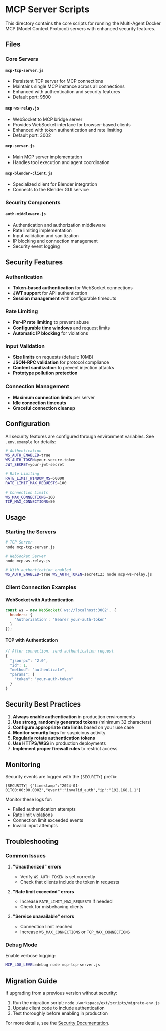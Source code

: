 # MCP Server Scripts

This directory contains the core scripts for running the Multi-Agent Docker MCP (Model Context Protocol) servers with enhanced security features.

## Files

### Core Servers

#### `mcp-tcp-server.js`
- Persistent TCP server for MCP connections
- Maintains single MCP instance across all connections
- Enhanced with authentication and security features
- Default port: 9500

#### `mcp-ws-relay.js`
- WebSocket to MCP bridge server
- Provides WebSocket interface for browser-based clients
- Enhanced with token authentication and rate limiting
- Default port: 3002

#### `mcp-server.js`
- Main MCP server implementation
- Handles tool execution and agent coordination

#### `mcp-blender-client.js`
- Specialized client for Blender integration
- Connects to the Blender GUI service

### Security Components

#### `auth-middleware.js`
- Authentication and authorization middleware
- Rate limiting implementation
- Input validation and sanitization
- IP blocking and connection management
- Security event logging

## Security Features

### Authentication
- **Token-based authentication** for WebSocket connections
- **JWT support** for API authentication
- **Session management** with configurable timeouts

### Rate Limiting
- **Per-IP rate limiting** to prevent abuse
- **Configurable time windows** and request limits
- **Automatic IP blocking** for violations

### Input Validation
- **Size limits** on requests (default: 10MB)
- **JSON-RPC validation** for protocol compliance
- **Content sanitization** to prevent injection attacks
- **Prototype pollution protection**

### Connection Management
- **Maximum connection limits** per server
- **Idle connection timeouts**
- **Graceful connection cleanup**

## Configuration

All security features are configured through environment variables. See `.env.example` for details:

```bash
# Authentication
WS_AUTH_ENABLED=true
WS_AUTH_TOKEN=your-secure-token
JWT_SECRET=your-jwt-secret

# Rate Limiting
RATE_LIMIT_WINDOW_MS=60000
RATE_LIMIT_MAX_REQUESTS=100

# Connection Limits
WS_MAX_CONNECTIONS=100
TCP_MAX_CONNECTIONS=50
```

## Usage

### Starting the Servers

```bash
# TCP Server
node mcp-tcp-server.js

# WebSocket Server
node mcp-ws-relay.js

# With authentication enabled
WS_AUTH_ENABLED=true WS_AUTH_TOKEN=secret123 node mcp-ws-relay.js
```

### Client Connection Examples

#### WebSocket with Authentication
```javascript
const ws = new WebSocket('ws://localhost:3002', {
  headers: {
    'Authorization': 'Bearer your-auth-token'
  }
});
```

#### TCP with Authentication
```javascript
// After connection, send authentication request
{
  "jsonrpc": "2.0",
  "id": 1,
  "method": "authenticate",
  "params": {
    "token": "your-auth-token"
  }
}
```

## Security Best Practices

1. **Always enable authentication** in production environments
2. **Use strong, randomly generated tokens** (minimum 32 characters)
3. **Configure appropriate rate limits** based on your use case
4. **Monitor security logs** for suspicious activity
5. **Regularly rotate authentication tokens**
6. **Use HTTPS/WSS** in production deployments
7. **Implement proper firewall rules** to restrict access

## Monitoring

Security events are logged with the `[SECURITY]` prefix:
```
[SECURITY] {"timestamp":"2024-01-01T00:00:00.000Z","event":"invalid_auth","ip":"192.168.1.1"}
```

Monitor these logs for:
- Failed authentication attempts
- Rate limit violations
- Connection limit exceeded events
- Invalid input attempts

## Troubleshooting

### Common Issues

1. **"Unauthorized" errors**
   - Verify `WS_AUTH_TOKEN` is set correctly
   - Check that clients include the token in requests

2. **"Rate limit exceeded" errors**
   - Increase `RATE_LIMIT_MAX_REQUESTS` if needed
   - Check for misbehaving clients

3. **"Service unavailable" errors**
   - Connection limit reached
   - Increase `WS_MAX_CONNECTIONS` or `TCP_MAX_CONNECTIONS`

### Debug Mode

Enable verbose logging:
```bash
MCP_LOG_LEVEL=debug node mcp-tcp-server.js
```

## Migration Guide

If upgrading from a previous version without security:

1. Run the migration script: `node /workspace/ext/scripts/migrate-env.js`
2. Update client code to include authentication
3. Test thoroughly before enabling in production

For more details, see the [Security Documentation](/workspace/ext/docs/SECURITY.md).